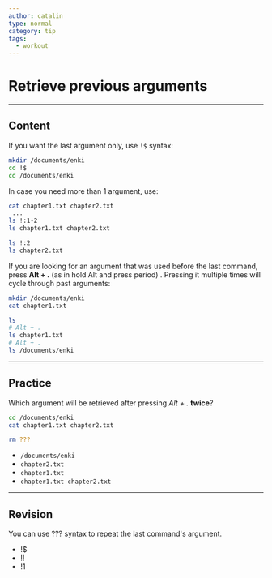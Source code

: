 ```yaml
---
author: catalin
type: normal
category: tip
tags:
  - workout
---
```


# Retrieve previous arguments


---

## Content

If you want the last argument only, use `!$` syntax:

```bash
mkdir /documents/enki
cd !$
cd /documents/enki
```

In case you need more than 1 argument, use:

```bash
cat chapter1.txt chapter2.txt
 ...
ls !:1-2
ls chapter1.txt chapter2.txt

ls !:2
ls chapter2.txt
```

If you are looking for an argument that was used before the last command, press **Alt + .** (as in hold Alt and press period) . Pressing it multiple times will cycle through past arguments:

```bash
mkdir /documents/enki
cat chapter1.txt

ls 
# Alt + .
ls chapter1.txt
# Alt + .
ls /documents/enki
```


---

## Practice

Which argument will be retrieved after pressing *Alt + .* **twice**?

```bash
cd /documents/enki
cat chapter1.txt chapter2.txt

rm ???
```

* `/documents/enki`
* `chapter2.txt`
* `chapter1.txt`
* `chapter1.txt chapter2.txt`


---

## Revision

You can use ??? syntax to repeat the last command's argument.

* !$
* !!
* !1
